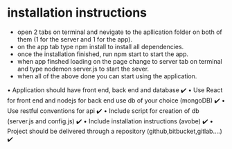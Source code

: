 # installation instructions
- open 2 tabs on terminal and nevigate to the apllication folder on both of them (1 for the server and 1 for the app).
- on the app tab type npm install to install all dependencies.
- once the installation finished, run npm start to start the app.
- when app finshed loading on the page change to server tab on terminal and type nodemon server.js to start the sever.
- when all of the above done you can start using the application.

•	Application should have front end, back end and database ✔️
•	Use React for front end and nodejs for back end use db of your choice (mongoDB) ✔️
•	Use restful conventions for api ✔️
•	Include script for creation of db (server.js and config.js) ✔️
•	Include installation instructions (avobe) ✔️
•	Project should be delivered through a repository (github,bitbucket,gitlab....) ✔️

